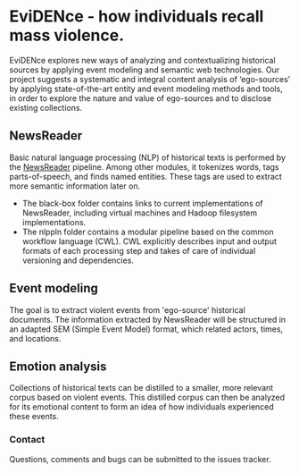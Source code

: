 # EviDENce - how individuals recall mass violence.

EviDENce explores new ways of analyzing and contextualizing historical sources by applying event modeling and semantic web technologies. Our project suggests a systematic and integral content analysis of ‘ego-sources’ by applying state-of-the-art entity and event modeling methods and tools, in order to explore the nature and value of ego-sources and to disclose existing collections.

## NewsReader
Basic natural language processing (NLP) of historical texts is performed by the [NewsReader](www.newsreader-project.eu/) pipeline. Among other modules, it tokenizes words, tags parts-of-speech, and finds named entities. These tags are used to extract more semantic information later on.

- The black-box folder contains links to current implementations of NewsReader, including virtual machines and Hadoop filesystem implementations. <br>
- The nlppln folder contains a modular pipeline based on the common workflow language (CWL). CWL explicitly describes input and output formats of each processing step and takes of care of individual versioning and dependencies.

## Event modeling
The goal is to extract violent events from 'ego-source' historical documents. The information extracted by NewsReader will be structured in an adapted SEM (Simple Event Model) format, which related actors, times, and locations.

## Emotion analysis
Collections of historical texts can be distilled to a smaller, more relevant corpus based on violent events. This distilled corpus can then be analyzed for its emotional content to form an idea of how individuals experienced these events.

### Contact
Questions, comments and bugs can be submitted to the issues tracker.
